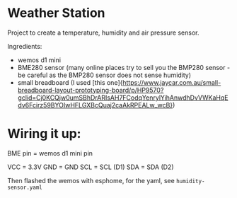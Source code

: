 
# Weather Station

Project to create a temperature, humidity and air pressure sensor.

Ingredients: 
 - wemos d1 mini
 - BME280 sensor (many online places try to sell you the BMP280 sensor - be careful as the BMP280 sensor does not sense humidity)
  - small breadboard (I used [this one]{https://www.jaycar.com.au/small-breadboard-layout-prototyping-board/p/HP9570?gclid=Cj0KCQjw0umSBhDrARIsAH7FCodqYenrylYihAnwdhDvVWKaHqEdv6Fcirz59BYOIwHFLGXBcQuaj2caAkRPEALw_wcB})


# Wiring it up: 


BME pin = wemos d1 mini pin

VCC = 3.3V
GND = GND
SCL = SCL (D1)
SDA = SDA (D2)



Then flashed the wemos with esphome, for the yaml, see `humidity-sensor.yaml`
